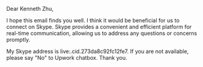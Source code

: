 Dear Kenneth Zhu,

I hope this email finds you well. I think it would be beneficial for us to connect on Skype. Skype provides a convenient and efficient platform for real-time communication, allowing us to address any questions or concerns promptly.

My Skype address is live:.cid.273da8c92fc12fe7. If you are not available, please say "No" to Upwork chatbox.
Thank you.

